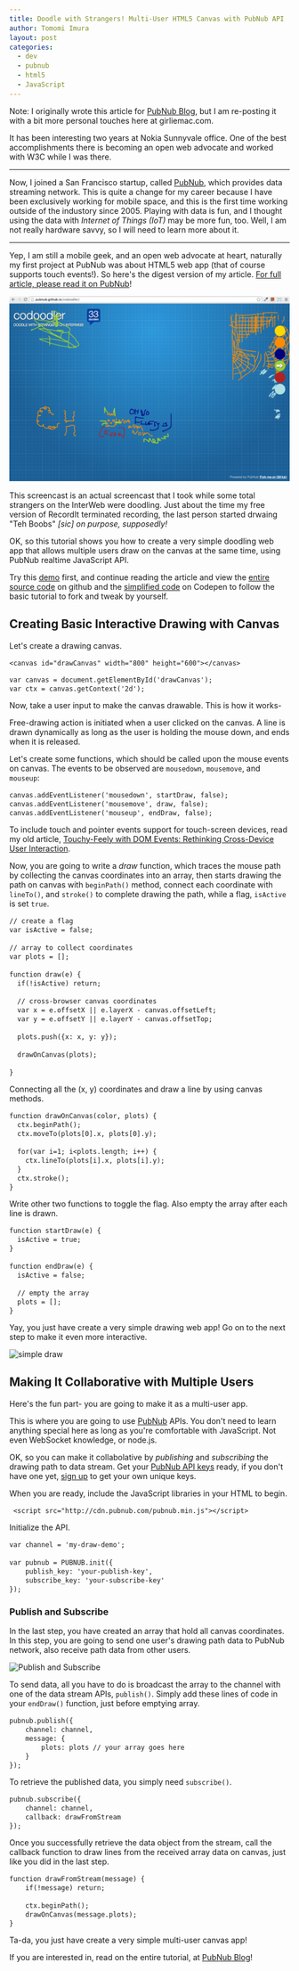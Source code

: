 ```yaml
---
title: Doodle with Strangers! Multi-User HTML5 Canvas with PubNub API
author: Tomomi Imura
layout: post
categories:
  - dev
  - pubnub
  - html5
  - JavaScript  
---
```


Note: I originally wrote this article for [PubNub Blog][pubnubBlog], but I am re-posting it with a bit more personal touches here at girliemac.com.

It has been interesting two years at Nokia Sunnyvale office. One of the best accomplishments there is becoming an open web advocate and worked with W3C while I was there.

---

Now, I joined a San Francisco startup, called [PubNub][pubnub], which provides data streaming network. This is quite a change for my career because I have been exclusively working for mobile space, and this is the first time working outside of the industory since 2005.
Playing with data is fun, and I thought using the data with *Internet of Things (IoT)* may be more fun, too. Well, I am not really hardware savvy, so I will need to learn more about it.

---

Yep, I am still a mobile geek, and an open web advocate at heart, naturally my first project at PubNub was about HTML5 web app (that of course supports touch events!). So here's the digest version of my article. [For full article, please read it on PubNub][pubnubBlog]!


![Screencast](/assets/images/articles/2014/09/doodle-realtime.gif "CoDoodler Screencast")

This screencast is an actual screencast that I took while some total strangers on the InterWeb were doodling. Just about the time my free version of RecordIt terminated recording, the last person started drwaing "Teh Boobs" *[sic] on purpose, supposedly!*

OK, so this tutorial shows you how to create a very simple doodling web app that allows multiple users draw on the canvas at the same time, using PubNub realtime JavaScript API.

Try this [demo][demo] first, and continue reading the article and view the [entire source code][code] on github and the [simplified code][simple] on Codepen to follow the basic tutorial to fork and tweak by yourself.


## Creating Basic Interactive Drawing with Canvas

Let's create a drawing canvas.

```
<canvas id="drawCanvas" width="800" height="600"></canvas>
```

```
var canvas = document.getElementById('drawCanvas');
var ctx = canvas.getContext('2d');
```

Now, take a user input to make the canvas drawable. This is how it works-

Free-drawing action is initiated when a user clicked on the canvas. A line is drawn dynamically as long as the user is holding the mouse down, and ends when it is released.

Let's create some functions, which should be called upon the mouse events on canvas. The events to be observed are `mousedown`, `mousemove`, and `mouseup`:

```
canvas.addEventListener('mousedown', startDraw, false);
canvas.addEventListener('mousemove', draw, false);
canvas.addEventListener('mouseup', endDraw, false);
```
To include touch and pointer events support for touch-screen devices, read my old article, [Touchy-Feely with DOM Events: Rethinking Cross-Device User Interaction][touch].


Now, you are going to write a *draw* function, which traces the mouse path by collecting the canvas coordinates into an array, then starts drawing the path on canvas with `beginPath()` method, connect each coordinate with `lineTo()`, and `stroke()` to complete drawing the path, while a flag, `isActive` is set `true`. 


```
// create a flag
var isActive = false;

// array to collect coordinates
var plots = [];

function draw(e) {
  if(!isActive) return;

  // cross-browser canvas coordinates
  var x = e.offsetX || e.layerX - canvas.offsetLeft;
  var y = e.offsetY || e.layerY - canvas.offsetTop;
 
  plots.push({x: x, y: y});
  
  drawOnCanvas(plots);
  
}
```

Connecting all the (x, y) coordinates and draw a line by using canvas methods.

```
function drawOnCanvas(color, plots) {
  ctx.beginPath();
  ctx.moveTo(plots[0].x, plots[0].y);
 
  for(var i=1; i<plots.length; i++) {
    ctx.lineTo(plots[i].x, plots[i].y);
  }
  ctx.stroke();
}
```

Write other two functions to toggle the flag. Also empty the array after each line is drawn.

```
function startDraw(e) {
  isActive = true;
}
	
function endDraw(e) {
  isActive = false;
  
  // empty the array
  plots = [];
} 
```

Yay, you just have create a very simple drawing web app! Go on to the next step to make it even more interactive. 

![simple draw](http://girliemac.com/assets/images/articles/2014/09/canvas-draw.png "simple draw")

## Making It Collaborative with Multiple Users

Here's the fun part- you are going to make it as a multi-user app.

This is where you are going to use [PubNub][pubnub] APIs. You don't need to learn anything special here as long as you're comfortable with JavaScript. Not even WebSocket knowledge, or node.js.

OK, so you can make it collabolative by *publishing* and *subscribing* the drawing path to data stream. Get your [PubNub API keys][admin] ready, if you don't have one yet, [sign up][signup] to get your own unique keys.

When you are ready, include the JavaScript libraries in your HTML to begin.

```
 <script src="http://cdn.pubnub.com/pubnub.min.js"></script>
```

Initialize the API.


```
var channel = 'my-draw-demo';
 
var pubnub = PUBNUB.init({
	publish_key: 'your-publish-key',
	subscribe_key: 'your-subscribe-key'
});
```

### Publish and Subscribe

In the last step, you have created an array that hold all canvas coordinates. In this step, you are going to send one user's drawing path data to PubNub network, also receive path data from other users.

![Publish and Subscribe](http://girliemac.com/assets/images/articles/2014/09/publish-subscribe.png "PubNub Data Stream")


To send data, all you have to do is broadcast the array to the channel with one of the data stream APIs, `publish()`. Simply add these lines of code in your `endDraw()` function, just before emptying array. 

```
pubnub.publish({
    channel: channel,
    message: { 
    	plots: plots // your array goes here
    } 
});
```

To retrieve the published data, you simply need `subscribe()`.

```
pubnub.subscribe({
	channel: channel,
  	callback: drawFromStream
});
```
Once you successfully retrieve the data object from the stream, call the callback function to draw lines from the received array data on canvas, just like you did in the last step.

```
function drawFromStream(message) {
  	if(!message) return;		
  	
  	ctx.beginPath();
  	drawOnCanvas(message.plots);
}
```


Ta-da, you just have create a very simple multi-user canvas app!

If you are interested in, read on the entire tutorial, at [PubNub Blog][pubnubBlog]!


[pubnubBlog]: http://www.pubnub.com/blog/multiuser-draw-html5-canvas-tutorial/
[pubnub]: http://www.pubnub.com

[demo]: http://pubnub.github.io/codoodler/
 
[code]: https://github.com/pubnub/codoodler
[simple]: http://codepen.io/girliemac/pen/Lxiwm
[canvas]: http://docs.webplatform.org/wiki/html/elements/canvas

[admin]: https://admin.pubnub.com/
[signup]: http://www.pubnub.com/get-started/

[touch]: http://girliemac.com/blog/2013/04/17/touchy-feely-with-dom-events-rethinking-cross-device-user-interaction/